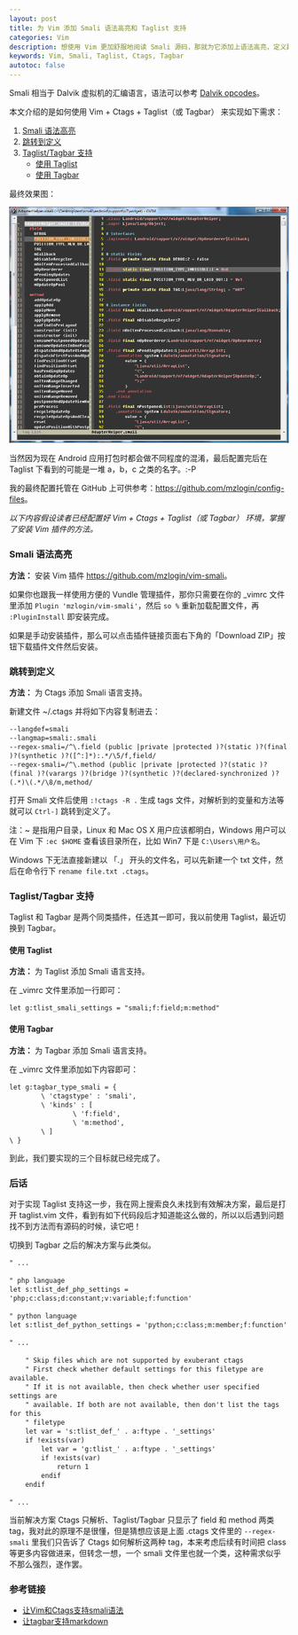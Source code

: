 ```yaml
---
layout: post
title: 为 Vim 添加 Smali 语法高亮和 Taglist 支持
categories: Vim
description: 想使用 Vim 更加舒服地阅读 Smali 源码，那就为它添加上语法高亮，定义跳转和 Taglist 或 Tagbar 支持。
keywords: Vim, Smali, Taglist, Ctags, Tagbar
autotoc: false
---
```


Smali 相当于 Dalvik 虚拟机的汇编语言，语法可以参考 [Dalvik opcodes](http://pallergabor.uw.hu/androidblog/dalvik_opcodes.html)。

本文介绍的是如何使用 Vim + Ctags + Taglist（或 Tagbar） 来实现如下需求：

1. [Smali 语法高亮](#smali-语法高亮)
2. [跳转到定义](#跳转到定义)
3. [Taglist/Tagbar 支持](#taglist-tagbar-支持)
    * [使用 Taglist](#使用-taglist)
    * [使用 Tagbar](#使用-tagbar)

最终效果图：

![](/images/posts/vim/smali-vim.png)

当然因为现在 Android 应用打包时都会做不同程度的混淆，最后配置完后在 Taglist 下看到的可能是一堆 a，b，c 之类的名字。:-P

我的最终配置托管在 GitHub 上可供参考：<https://github.com/mzlogin/config-files>。

*以下内容假设读者已经配置好 Vim + Ctags + Taglist（或 Tagbar） 环境，掌握了安装 Vim 插件的方法。*

### Smali 语法高亮

**方法：** 安装 Vim 插件 <https://github.com/mzlogin/vim-smali>。

如果你也跟我一样使用方便的 Vundle 管理插件，那你只需要在你的 \_vimrc 文件里添加 `Plugin 'mzlogin/vim-smali'`，然后 `so %` 重新加载配置文件，再 `:PluginInstall` 即安装完成。

如果是手动安装插件，那么可以点击插件链接页面右下角的「Download ZIP」按钮下载插件文件然后安装。

### 跳转到定义

**方法：** 为 Ctags 添加 Smali 语言支持。

新建文件 ~/.ctags 并将如下内容复制进去：

```
--langdef=smali
--langmap=smali:.smali
--regex-smali=/^\.field (public |private |protected )?(static )?(final )?(synthetic )?([^:]*):.*/\5/f,field/
--regex-smali=/^\.method (public |private |protected )?(static )?(final )?(varargs )?(bridge )?(synthetic )?(declared-synchronized )?(.*)\(.*/\8/m,method/
```

打开 Smali 文件后使用 `:!ctags -R .` 生成 tags 文件，对解析到的变量和方法等就可以 `Ctrl-]` 跳转到定义了。

注：~ 是指用户目录，Linux 和 Mac OS X 用户应该都明白，Windows 用户可以在 Vim 下 `:ec $HOME` 查看该目录所在，比如 Win7 下是 `C:\Users\用户名`。

Windows 下无法直接新建以 「.」 开头的文件名，可以先新建一个 txt 文件，然后在命令行下 `rename file.txt .ctags`。

### Taglist/Tagbar 支持

Taglist 和 Tagbar 是两个同类插件，任选其一即可，我以前使用 Taglist，最近切换到 Tagbar。

#### 使用 Taglist

**方法：** 为 Taglist 添加 Smali 语言支持。

在 \_vimrc 文件里添加一行即可：

```vim
let g:tlist_smali_settings = "smali;f:field;m:method" 
```

#### 使用 Tagbar

**方法：** 为 Tagbar 添加 Smali 语言支持。

在 \_vimrc 文件里添加如下内容即可：

```vim
let g:tagbar_type_smali = {
        \ 'ctagstype' : 'smali',
        \ 'kinds' : [
                \ 'f:field',
                \ 'm:method',
        \ ]
\ }
```

到此，我们要实现的三个目标就已经完成了。

### 后话

对于实现 Taglist 支持这一步，我在网上搜索良久未找到有效解决方案，最后是打开 taglist.vim 文件，看到有如下代码段后才知道能这么做的，所以以后遇到问题找不到方法而有源码的时候，读它吧！

切换到 Tagbar 之后的解决方案与此类似。

```vim
" ...

" php language
let s:tlist_def_php_settings = 'php;c:class;d:constant;v:variable;f:function'

" python language
let s:tlist_def_python_settings = 'python;c:class;m:member;f:function'

" ...

    " Skip files which are not supported by exuberant ctags
    " First check whether default settings for this filetype are available.
    " If it is not available, then check whether user specified settings are
    " available. If both are not available, then don't list the tags for this
    " filetype
    let var = 's:tlist_def_' . a:ftype . '_settings'
    if !exists(var)
        let var = 'g:tlist_' . a:ftype . '_settings'
        if !exists(var)
            return 1
        endif
    endif

" ...
```

当前解决方案 Ctags 只解析、Taglist/Tagbar 只显示了 field 和 method 两类 tag，我对此的原理不是很懂，但是猜想应该是上面 .ctags 文件里的 `--regex-smali` 里我们只告诉了 Ctags 如何解析这两种 tag，本来考虑后续有时间把 class 等更多内容做进来，但转念一想，一个 smali 文件里也就一个类，这种需求似乎不那么强烈，遂作罢。

### 参考链接

* [让Vim和Ctags支持smali语法](http://www.claudxiao.net/2012/07/adding-smali-syntax-for-vim-and-ctags/)
* [让tagbar支持markdown](http://howiefh.github.io/2013/05/17/make-tagbar-support-markdown/)
